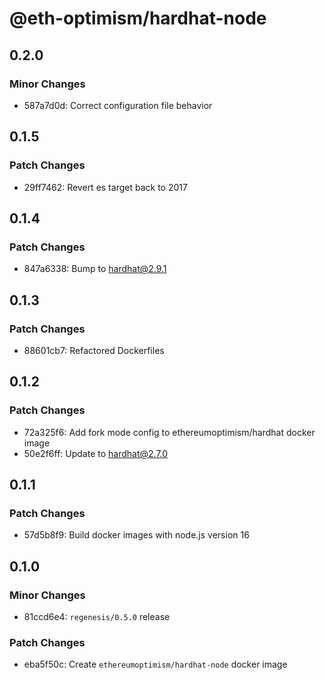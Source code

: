 # @eth-optimism/hardhat-node

## 0.2.0

### Minor Changes

- 587a7d0d: Correct configuration file behavior

## 0.1.5

### Patch Changes

- 29ff7462: Revert es target back to 2017

## 0.1.4

### Patch Changes

- 847a6338: Bump to hardhat@2.9.1

## 0.1.3

### Patch Changes

- 88601cb7: Refactored Dockerfiles

## 0.1.2

### Patch Changes

- 72a325f6: Add fork mode config to ethereumoptimism/hardhat docker image
- 50e2f6ff: Update to hardhat@2.7.0

## 0.1.1

### Patch Changes

- 57d5b8f9: Build docker images with node.js version 16

## 0.1.0

### Minor Changes

- 81ccd6e4: `regenesis/0.5.0` release

### Patch Changes

- eba5f50c: Create `ethereumoptimism/hardhat-node` docker image
